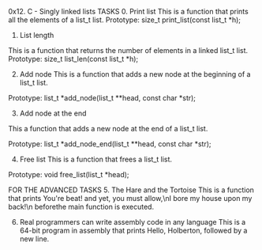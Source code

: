 0x12. C - Singly linked lists
TASKS
0. Print list
This is a function that prints all the elements of a list_t list.
Prototype: size_t print_list(const list_t *h);

1. List length

This is a function that returns the number of elements in a linked list_t list.
Prototype: size_t list_len(const list_t *h);

2. Add node
This is a function that adds a new node at the beginning of a list_t list.

Prototype: list_t *add_node(list_t **head, const char *str);

3. Add node at the end

This a function that adds a new node at the end of a list_t list.

Prototype: list_t *add_node_end(list_t **head, const char *str);

4. Free list
This is a function that frees a list_t list.

Prototype: void free_list(list_t *head);

FOR THE ADVANCED TASKS
5. The Hare and the Tortoise
This is a function that prints You're beat! and yet, you must allow,\nI bore my house upon my back!\n beforethe main function is executed.

6. Real programmers can write assembly code in any language
This is a 64-bit program in assembly that prints Hello, Holberton, followed by a new line.
